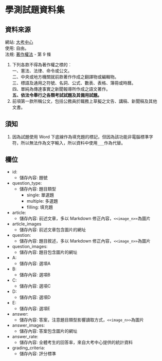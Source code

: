 # 學測試題資料集

## 資料來源
網站: [大考中心](https://www.ceec.edu.tw/)  
使用: 自由。  
法規: [著作權法](https://law.moj.gov.tw/LawClass/LawAll.aspx?PCode=J0070017) - 第 9 條
1. 下列各款不得為著作權之標的︰  
    一、憲法、法律、命令或公文。  
    二、中央或地方機關就前款著作作成之翻譯物或編輯物。  
    三、標語及通用之符號、名詞、公式、數表、表格、簿冊或時曆。  
    四、單純為傳達事實之新聞報導所作成之語文著作。  
    **五、依法令舉行之各類考試試題及其備用試題。**  
2. 前項第一款所稱公文，包括公務員於職務上草擬之文告、講稿、新聞稿及其他文書。

## 須知
1. 因為試題使用 Word 下底線作為填充題的標記，但因為該功能非電腦標準字符，所以無法作為文字輸入，所以資料中使用`___`作為代替。

## 欄位
- id:
    - 儲存內容: 題號
- question_type:
    - 儲存內容: 題目類型
        - single: 單選題
        - multiple: 多選題
        - filling: 填充題
- article:
    - 儲存內容: 前述文章，多以 Markdown 修正內容，`<<image_n>>`為圖片
- article_images
    - 儲存內容: 前述文章包含圖片的網址
- question:
    - 儲存內容: 題目敘述，多以 Markdown 修正內容，`<<image_n>>`為圖片
- question_images: 
    - 儲存內容: 題目包含圖片的網址
- A:
    - 儲存內容: 選項A
- B:
    - 儲存內容: 選項B
- C:
    - 儲存內容: 選項C
- D:
    - 儲存內容: 選項D
- E:
    - 儲存內容: 選項E
- answer:
    - 儲存內容: 答案，注意題目類型影響讀取方式，`<<image_n>>`為圖片
- answer_images:
    - 儲存內容: 答案包含圖片的網址
- answer_rate:
    - 儲存內容: 全體考生的回答率，來自大考中心提供的統計資料
- grading_criteria:
    - 儲存內容: 評分標準